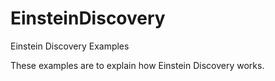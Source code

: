 # EinsteinDiscovery
Einstein Discovery Examples

These examples are to explain how Einstein Discovery works. 

